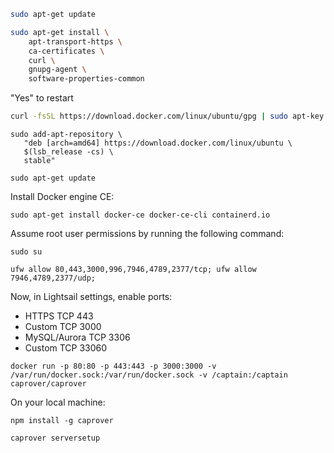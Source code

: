 ```bash
sudo apt-get update
```

```bash
sudo apt-get install \
    apt-transport-https \
    ca-certificates \
    curl \
    gnupg-agent \
    software-properties-common
```

"Yes" to restart

```bash
curl -fsSL https://download.docker.com/linux/ubuntu/gpg | sudo apt-key add -
```

```
sudo add-apt-repository \
   "deb [arch=amd64] https://download.docker.com/linux/ubuntu \
   $(lsb_release -cs) \
   stable"
```

```
sudo apt-get update
```

Install Docker engine CE:

```
sudo apt-get install docker-ce docker-ce-cli containerd.io
```

Assume root user permissions by running the following command:

```
sudo su
```

```
ufw allow 80,443,3000,996,7946,4789,2377/tcp; ufw allow 7946,4789,2377/udp;
```

Now, in Lightsail settings, enable ports:

- HTTPS	TCP	443	
- Custom	TCP	3000	
- MySQL/Aurora	TCP	3306	
- Custom	TCP	33060

```
docker run -p 80:80 -p 443:443 -p 3000:3000 -v /var/run/docker.sock:/var/run/docker.sock -v /captain:/captain caprover/caprover
```

On your local machine:

```
npm install -g caprover
```

```
caprover serversetup
```
